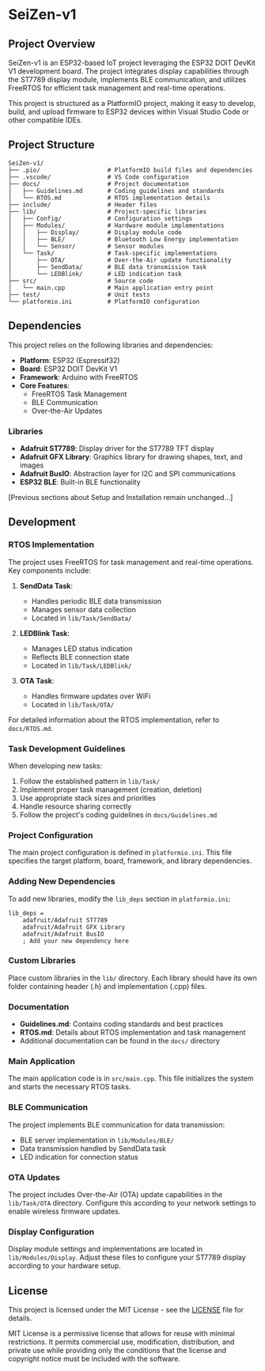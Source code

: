 # SeiZen-v1

## Project Overview

SeiZen-v1 is an ESP32-based IoT project leveraging the ESP32 DOIT DevKit V1 development board. The project integrates display capabilities through the ST7789 display module, implements BLE communication, and utilizes FreeRTOS for efficient task management and real-time operations.

This project is structured as a PlatformIO project, making it easy to develop, build, and upload firmware to ESP32 devices within Visual Studio Code or other compatible IDEs.

## Project Structure

```
SeiZen-v1/
├── .pio/                   # PlatformIO build files and dependencies
├── .vscode/                # VS Code configuration
├── docs/                   # Project documentation
│   ├── Guidelines.md       # Coding guidelines and standards
│   └── RTOS.md             # RTOS implementation details
├── include/                # Header files
├── lib/                    # Project-specific libraries
│   ├── Config/             # Configuration settings
│   ├── Modules/            # Hardware module implementations
│   │   ├── Display/        # Display module code
│   │   ├── BLE/            # Bluetooth Low Energy implementation
│   │   └── Sensor/         # Sensor modules
│   └── Task/               # Task-specific implementations
│       ├── OTA/            # Over-the-Air update functionality
│       ├── SendData/       # BLE data transmission task
│       └── LEDBlink/       # LED indication task
├── src/                    # Source code
│   └── main.cpp            # Main application entry point
├── test/                   # Unit tests
└── platformio.ini          # PlatformIO configuration
```

## Dependencies

This project relies on the following libraries and dependencies:

- **Platform**: ESP32 (Espressif32)
- **Board**: ESP32 DOIT DevKit V1
- **Framework**: Arduino with FreeRTOS
- **Core Features**:
  - FreeRTOS Task Management
  - BLE Communication
  - Over-the-Air Updates

### Libraries

- **Adafruit ST7789**: Display driver for the ST7789 TFT display
- **Adafruit GFX Library**: Graphics library for drawing shapes, text, and images
- **Adafruit BusIO**: Abstraction layer for I2C and SPI communications
- **ESP32 BLE**: Built-in BLE functionality

[Previous sections about Setup and Installation remain unchanged...]

## Development

### RTOS Implementation

The project uses FreeRTOS for task management and real-time operations. Key components include:

1. **SendData Task**:

   - Handles periodic BLE data transmission
   - Manages sensor data collection
   - Located in `lib/Task/SendData/`

2. **LEDBlink Task**:

   - Manages LED status indication
   - Reflects BLE connection state
   - Located in `lib/Task/LEDBlink/`

3. **OTA Task**:
   - Handles firmware updates over WiFi
   - Located in `lib/Task/OTA/`

For detailed information about the RTOS implementation, refer to `docs/RTOS.md`.

### Task Development Guidelines

When developing new tasks:

1. Follow the established pattern in `lib/Task/`
2. Implement proper task management (creation, deletion)
3. Use appropriate stack sizes and priorities
4. Handle resource sharing correctly
5. Follow the project's coding guidelines in `docs/Guidelines.md`

### Project Configuration

The main project configuration is defined in `platformio.ini`. This file specifies the target platform, board, framework, and library dependencies.

### Adding New Dependencies

To add new libraries, modify the `lib_deps` section in `platformio.ini`:

```
lib_deps =
    adafruit/Adafruit ST7789
    adafruit/Adafruit GFX Library
    adafruit/Adafruit BusIO
    ; Add your new dependency here
```

### Custom Libraries

Place custom libraries in the `lib/` directory. Each library should have its own folder containing header (.h) and implementation (.cpp) files.

### Documentation

- **Guidelines.md**: Contains coding standards and best practices
- **RTOS.md**: Details about RTOS implementation and task management
- Additional documentation can be found in the `docs/` directory

### Main Application

The main application code is in `src/main.cpp`. This file initializes the system and starts the necessary RTOS tasks.

### BLE Communication

The project implements BLE communication for data transmission:

- BLE server implementation in `lib/Modules/BLE/`
- Data transmission handled by SendData task
- LED indication for connection status

### OTA Updates

The project includes Over-the-Air (OTA) update capabilities in the `lib/Task/OTA` directory. Configure this according to your network settings to enable wireless firmware updates.

### Display Configuration

Display module settings and implementations are located in `lib/Modules/Display`. Adjust these files to configure your ST7789 display according to your hardware setup.

## License

This project is licensed under the MIT License - see the [LICENSE](LICENSE) file for details.

MIT License is a permissive license that allows for reuse with minimal restrictions. It permits commercial use, modification, distribution, and private use while providing only the conditions that the license and copyright notice must be included with the software.
